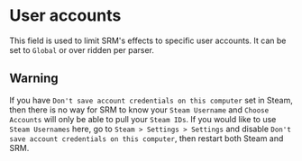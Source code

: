 # User accounts

This field is used to limit SRM's effects to specific user accounts. It can be set to `Global` or over ridden per parser.

## Warning

If you have `Don't save account credentials on this computer` set in Steam, then there is no way for SRM to know your `Steam Username` and `Choose Accounts` will only be able to pull your `Steam IDs`. If you would like to use `Steam Usernames` here, go to `Steam > Settings > Settings` and disable `Don't save account credentials on this computer`, then restart both Steam and SRM.
